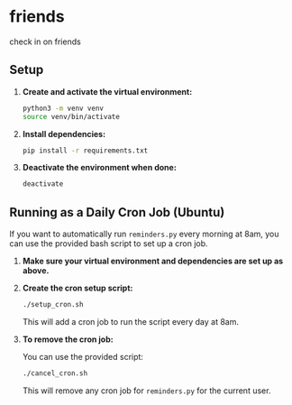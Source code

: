 # friends

check in on friends

## Setup

1. **Create and activate the virtual environment:**

   ```sh
   python3 -m venv venv
   source venv/bin/activate
   ```

2. **Install dependencies:**

   ```sh
   pip install -r requirements.txt
   ```

3. **Deactivate the environment when done:**
   ```sh
   deactivate
   ```

## Running as a Daily Cron Job (Ubuntu)

If you want to automatically run `reminders.py` every morning at 8am, you can use the provided bash script to set up a cron job.

1. **Make sure your virtual environment and dependencies are set up as above.**
2. **Create the cron setup script:**

   ```sh
   ./setup_cron.sh
   ```

   This will add a cron job to run the script every day at 8am.

3. **To remove the cron job:**

   You can use the provided script:

   ```sh
   ./cancel_cron.sh
   ```

   This will remove any cron job for `reminders.py` for the current user.
